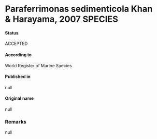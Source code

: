 Paraferrimonas sedimenticola Khan & Harayama, 2007 SPECIES
=======

#### Status
ACCEPTED

#### According to
World Register of Marine Species

#### Published in
null

#### Original name
null

### Remarks
null